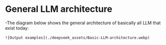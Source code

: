 # General LLM architecture
-The diagram below shows the general architecture of basically all LLM that exist today:

    ![Output examples](./deepseek_assets/Basic-LLM-architecture.webp)
